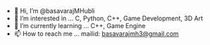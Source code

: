 - 👋 Hi, I’m @basavarajMHubli
- 👀 I’m interested in ... C, Python, C++, Game Development, 3D Art
- 🌱 I’m currently learning ... C++, Game Engine
- 📫 How to reach me ... mailid: basavarajmh3@gmail.com
